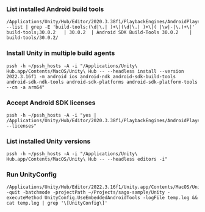 ### List installed Android build tools
```
/Applications/Unity/Hub/Editor/2020.3.38f1/PlaybackEngines/AndroidPlayer/SDK/tools/bin/sdkmanager --list | grep -E 'build-tools;(\d|\.| )+\|(\d|\.| )+\|( |\w|-|\.)+\|'
build-tools;30.0.2   | 30.0.2  | Android SDK Build-Tools 30.0.2    | build-tools/30.0.2/
```

### Install Unity in multiple build agents
```
pssh -h ~/pssh_hosts -A -i "/Applications/Unity\ Hub.app/Contents/MacOS/Unity\ Hub -- --headless install --version 2022.3.16f1 -m android ios android-ndk android-sdk-build-tools android-sdk-ndk-tools android-sdk-platforms android-sdk-platform-tools --cm -a arm64"
```

### Accept Android SDK licenses
```
pssh -h ~/pssh_hosts -A -i "yes | /Applications/Unity/Hub/Editor/2020.3.38f1/PlaybackEngines/AndroidPlayer/SDK/tools/bin/sdkmanager --licenses"
```

### List installed Unity versions
```
pssh -h ~/pssh_hosts -A -i "/Applications/Unity\ Hub.app/Contents/MacOS/Unity\ Hub -- --headless editors -i"
```

### Run UnityConfig
```
/Applications/Unity/Hub/Editor/2022.3.16f1/Unity.app/Contents/MacOS/Unity -quit -batchmode -projectPath ~/Projects/sago-sample/Unity -executeMethod UnityConfig.UseEmbeddedAndroidTools -logFile temp.log && cat temp.log | grep '\[UnityConfig\]'
```
